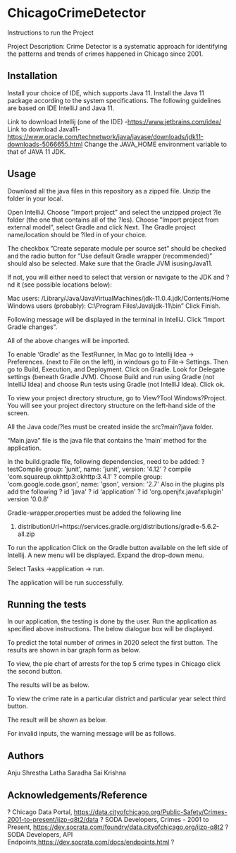 # ChicagoCrimeDetector

Instructions to run the Project

Project Description: 
Crime Detector is a systematic approach for identifying the patterns and trends of crimes happened in Chicago since 2001.

## Installation
Install your choice of IDE, which supports Java 11. Install the Java 11 package according to the system specifications. The following guidelines are based on IDE IntelliJ and Java 11.

Link to download Intellij (one of the IDE) -https://www.jetbrains.com/idea/
Link to download Java11- https://www.oracle.com/technetwork/java/javase/downloads/jdk11-downloads-5066655.html
Change the JAVA_HOME environment variable to that of JAVA 11 JDK.

## Usage
Download all the java files in this repository as a zipped file. Unzip the folder in your local.

Open IntelliJ. Choose ”Import project” and select the unzipped project ?le folder (the one that contains all of the ?les). 
Choose ”Import project from external model”, select Gradle and click Next. 
The Gradle project name/location should be ?lled in of your choice.

The checkbox ”Create separate module per source set” should be checked and the radio button for ”Use default Gradle wrapper (recommended)” should also be selected. Make sure that the Gradle JVM isusingJava11. 

If not, you will either need to select that version or navigate to the JDK and ?nd it (see possible locations below): 

Mac users: /Library/Java/JavaVirtualMachines/jdk-11.0.4.jdk/Contents/Home Windows users (probably): C:\Program Files\Java\jdk-11\bin” 
Click Finish.

Following message will be displayed in the terminal in IntelliJ. Click “Import Gradle changes”. 

All of the above changes will be imported.

To enable ‘Gradle’ as the TestRunner, In Mac go to Intellij Idea -> Preferences. (next to File on the left), in windows go to File-> Settings. Then go to Build, Execution, and Deployment. Click on Gradle. Look for Delegate settings (beneath Gradle JVM). Choose Build and run using Gradle (not IntelliJ Idea) and choose Run tests using Gradle (not IntelliJ Idea). Click ok. 

To view your project directory structure, go to View?Tool Windows?Project. You will see your project directory structure on the left-hand side of the screen.

 All the Java code/?les must be created inside the src?main?java folder.

“Main.java” file is the java file that contains the ‘main’ method for the application.

In the build.gradle file, following dependencies, need to be added:
? testCompile group: 'junit', name: 'junit', version: '4.12'
? compile 'com.squareup.okhttp3:okhttp:3.4.1'
? compile group: 'com.google.code.gson', name: 'gson', version: '2.7'
Also in the plugins pls add the following
? id 'java'
? id 'application'
? id 'org.openjfx.javafxplugin' version '0.0.8'

Gradle-wrapper.properties must be added the following line
1. distributionUrl=https\://services.gradle.org/distributions/gradle-5.6.2-all.zip

To run the application Click on the Gradle button available on the left side of Intellij. A new menu will be displayed. Expand the drop-down menu.

Select
Tasks ->application -> run.

The application will be run successfully.

## Running the tests

In our application, the testing is done by the user.
Run the application as specified above instructions.
The below dialogue box will be displayed.


To predict the total number of crimes in 2020 select the first button.
The results are shown in bar graph form as below.


To view, the pie chart of arrests for the top 5 crime types in Chicago click the second button.

The results will be as below.


To view the crime rate in a particular district and particular year select third button.


The result will be shown as below.

For invalid inputs, the warning message will be as follows.


## Authors

Anju Shrestha
Latha Saradha
Sai Krishna

## Acknowledgements/Reference
? Chicago Data Portal,
       https://data.cityofchicago.org/Public-Safety/Crimes-2001-to-present/ijzp-q8t2/data
? SODA Developers, Crimes - 2001 to Present, https://dev.socrata.com/foundry/data.cityofchicago.org/ijzp-q8t2
? SODA Developers, API Endpoints,https://dev.socrata.com/docs/endpoints.html 
? 



